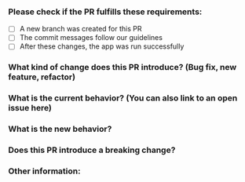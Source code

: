 ### Please check if the PR fulfills these requirements:

- [ ] A new branch was created for this PR
- [ ] The commit messages follow our guidelines
- [ ] After these changes, the app was run successfully

### What kind of change does this PR introduce? (Bug fix, new feature, refactor)

### What is the current behavior? (You can also link to an open issue here)

### What is the new behavior?

### Does this PR introduce a breaking change?

### Other information:
